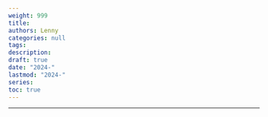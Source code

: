 ```yaml
---
weight: 999
title: 
authors: Lenny
categories: null
tags: 
description: 
draft: true
date: "2024-"
lastmod: "2024-"
series:
toc: true
---
```



<!--more-->
---

